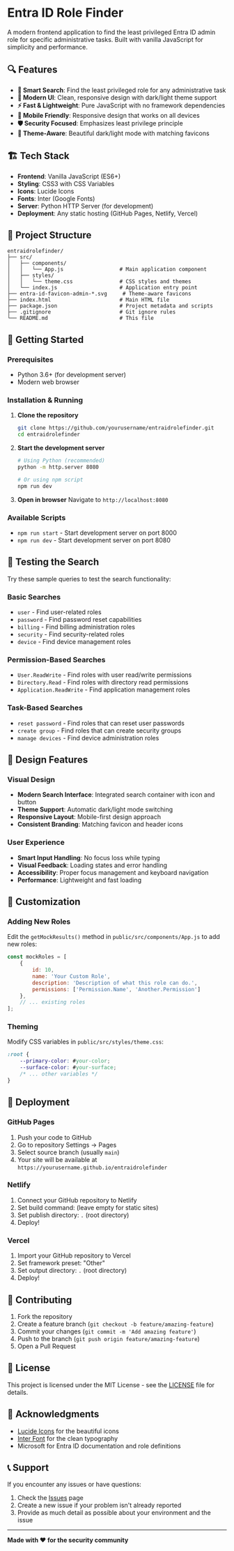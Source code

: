 # Entra ID Role Finder

A modern frontend application to find the least privileged Entra ID admin role for specific administrative tasks. Built with vanilla JavaScript for simplicity and performance.

## 🔍 Features

- **🎯 Smart Search**: Find the least privileged role for any administrative task
- **🎨 Modern UI**: Clean, responsive design with dark/light theme support
- **⚡ Fast & Lightweight**: Pure JavaScript with no framework dependencies
- **📱 Mobile Friendly**: Responsive design that works on all devices
- **🛡️ Security Focused**: Emphasizes least privilege principle
- **🔄 Theme-Aware**: Beautiful dark/light mode with matching favicons

## 🏗️ Tech Stack

- **Frontend**: Vanilla JavaScript (ES6+)
- **Styling**: CSS3 with CSS Variables
- **Icons**: Lucide Icons
- **Fonts**: Inter (Google Fonts)
- **Server**: Python HTTP Server (for development)
- **Deployment**: Any static hosting (GitHub Pages, Netlify, Vercel)

## 📁 Project Structure

```
entraidrolefinder/
├── src/
│   ├── components/
│   │   └── App.js                  # Main application component
│   ├── styles/
│   │   └── theme.css               # CSS styles and themes
│   └── index.js                    # Application entry point
├── entra-id-favicon-admin-*.svg     # Theme-aware favicons
├── index.html                      # Main HTML file
├── package.json                    # Project metadata and scripts
├── .gitignore                      # Git ignore rules
└── README.md                       # This file
```

## 🚀 Getting Started

### Prerequisites
- Python 3.6+ (for development server)
- Modern web browser

### Installation & Running

1. **Clone the repository**
   ```bash
   git clone https://github.com/yourusername/entraidrolefinder.git
   cd entraidrolefinder
   ```

2. **Start the development server**
   ```bash
   # Using Python (recommended)
   python -m http.server 8080
   
   # Or using npm script
   npm run dev
   ```

3. **Open in browser**
   Navigate to `http://localhost:8080`

### Available Scripts

- `npm run start` - Start development server on port 8000
- `npm run dev` - Start development server on port 8080

## 🧪 Testing the Search

Try these sample queries to test the search functionality:

### Basic Searches
- `user` - Find user-related roles
- `password` - Find password reset capabilities
- `billing` - Find billing administration roles
- `security` - Find security-related roles
- `device` - Find device management roles

### Permission-Based Searches
- `User.ReadWrite` - Find roles with user read/write permissions
- `Directory.Read` - Find roles with directory read permissions
- `Application.ReadWrite` - Find application management roles

### Task-Based Searches
- `reset password` - Find roles that can reset user passwords
- `create group` - Find roles that can create security groups
- `manage devices` - Find device administration roles

## 🎨 Design Features

### Visual Design
- **Modern Search Interface**: Integrated search container with icon and button
- **Theme Support**: Automatic dark/light mode switching
- **Responsive Layout**: Mobile-first design approach
- **Consistent Branding**: Matching favicon and header icons

### User Experience
- **Smart Input Handling**: No focus loss while typing
- **Visual Feedback**: Loading states and error handling
- **Accessibility**: Proper focus management and keyboard navigation
- **Performance**: Lightweight and fast loading

## 🔧 Customization

### Adding New Roles
Edit the `getMockResults()` method in `public/src/components/App.js` to add new roles:

```javascript
const mockRoles = [
    {
        id: 10,
        name: 'Your Custom Role',
        description: 'Description of what this role can do.',
        permissions: ['Permission.Name', 'Another.Permission']
    },
    // ... existing roles
];
```

### Theming
Modify CSS variables in `public/src/styles/theme.css`:

```css
:root {
    --primary-color: #your-color;
    --surface-color: #your-surface;
    /* ... other variables */
}
```

## 🚀 Deployment

### GitHub Pages
1. Push your code to GitHub
2. Go to repository Settings → Pages
3. Select source branch (usually `main`)
4. Your site will be available at `https://yourusername.github.io/entraidrolefinder`

### Netlify
1. Connect your GitHub repository to Netlify
2. Set build command: (leave empty for static sites)
3. Set publish directory: `.` (root directory)
4. Deploy!

### Vercel
1. Import your GitHub repository to Vercel
2. Set framework preset: "Other"
3. Set output directory: `.` (root directory)
4. Deploy!

## 🤝 Contributing

1. Fork the repository
2. Create a feature branch (`git checkout -b feature/amazing-feature`)
3. Commit your changes (`git commit -m 'Add amazing feature'`)
4. Push to the branch (`git push origin feature/amazing-feature`)
5. Open a Pull Request

## 📄 License

This project is licensed under the MIT License - see the [LICENSE](LICENSE) file for details.

## 🙏 Acknowledgments

- [Lucide Icons](https://lucide.dev/) for the beautiful icons
- [Inter Font](https://rsms.me/inter/) for the clean typography
- Microsoft for Entra ID documentation and role definitions

## 📞 Support

If you encounter any issues or have questions:
1. Check the [Issues](https://github.com/yourusername/entraidrolefinder/issues) page
2. Create a new issue if your problem isn't already reported
3. Provide as much detail as possible about your environment and the issue

---

**Made with ❤️ for the security community**
